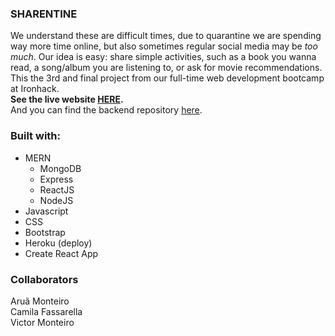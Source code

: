 ### SHARENTINE

We understand these are difficult times, due to quarantine we are spending way more time online, but also sometimes regular social media may be <i>too much</i>. Our idea is easy: share simple activities, such as a book you wanna read, a song/album you are listening to, or ask for movie recommendations.
<br />
This the 3rd and final project from our full-time web development bootcamp at Ironhack.
<br />
<strong>See the live website <a href="https://sharentine.herokuapp.com/">HERE</a>.</strong>
<br />
And you can find the backend repository <a href="https://github.com/CamilaFass/sharentine-back">here</a>.

### Built with:

- MERN
  - MongoDB
  - Express
  - ReactJS
  - NodeJS
- Javascript
- CSS
- Bootstrap
- Heroku (deploy)
- Create React App
  <br>

### Collaborators

Aruã Monteiro
<br />
Camila Fassarella
<br />
Victor Monteiro
